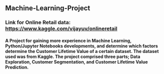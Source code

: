 ## Machine-Learning-Project
### Link for Online Retail data: https://www.kaggle.com/vijayuv/onlineretail
#### A Project for gaining more experience in Machine Learning, Python/Jupyter Notebooks developments, and determine which factors determine the Customer Lifetime Value of a certain dataset. The dataset used was from Kaggle. The project comprised three parts; Data Exploration, Customer Segmentation, and Customer Lifetime Value Prediction.
